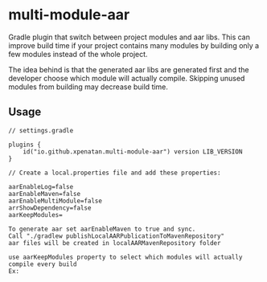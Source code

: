 # multi-module-aar

Gradle plugin that switch between project modules and aar libs.
This can improve build time if your project contains many modules by building only a few modules instead of the whole project.

The idea behind is that the generated aar libs are generated first and the developer choose which module will actually compile.
Skipping unused modules from building may decrease build time.

## Usage

```
// settings.gradle

plugins {
    id("io.github.xpenatan.multi-module-aar") version LIB_VERSION
}

// Create a local.properties file and add these properties:

aarEnableLog=false
aarEnableMaven=false
aarEnableMultiModule=false
arrShowDependency=false
aarKeepModules=

To generate aar set aarEnableMaven to true and sync. 
Call "./gradlew publishLocalAARPublicationToMavenRepository"
aar files will be created in localAARMavenRepository folder

use aarKeepModules property to select which modules will actually compile every build
Ex: 

```